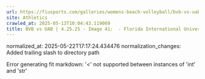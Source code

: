 ```yaml
---
url: https://fiusports.com/galleries/womens-beach-volleyball/bvb-vs-uab-4-25-25/image-41/357/62840/
site: Athletics
crawled_at: 2025-05-13T10:04:43.119069
title: BVB vs UAB | 4.25.25 - Image 41:  - Florida International University
---
```

normalized_at: 2025-05-22T17:17:24.434476
normalization_changes: Added trailing slash to directory path

Error generating fit markdown: '<' not supported between instances of 'int' and 'str'